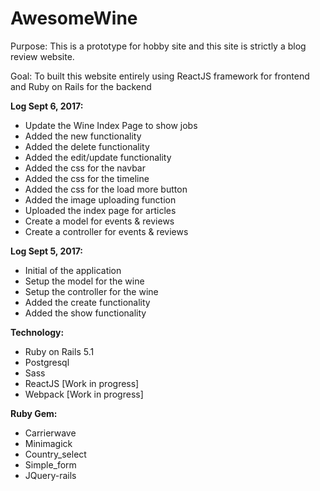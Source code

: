 # AwesomeWine

Purpose: This is a prototype for hobby site and this site is strictly a blog review website.

Goal: To built this website entirely using ReactJS framework for frontend and Ruby on Rails for the backend

**Log Sept 6, 2017:**
- Update the Wine Index Page to show jobs
- Added the new functionality
- Added the delete functionality
- Added the edit/update functionality
- Added the css for the navbar
- Added the css for the timeline
- Added the css for the load more button
- Added the image uploading function
- Uploaded the index page for articles
- Create a model for events & reviews
- Create a controller for events & reviews

**Log Sept 5, 2017:**
- Initial of the application
- Setup the model for the wine
- Setup the controller for the wine
- Added the create functionality
- Added the show functionality


**Technology:**
- Ruby on Rails 5.1
- Postgresql
- Sass
- ReactJS [Work in progress]
- Webpack [Work in progress]

**Ruby Gem:**
- Carrierwave
- Minimagick
- Country_select
- Simple_form
- JQuery-rails